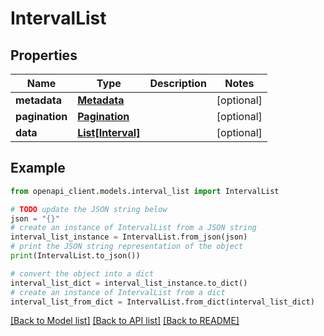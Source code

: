# IntervalList


## Properties

Name | Type | Description | Notes
------------ | ------------- | ------------- | -------------
**metadata** | [**Metadata**](Metadata.md) |  | [optional] 
**pagination** | [**Pagination**](Pagination.md) |  | [optional] 
**data** | [**List[Interval]**](Interval.md) |  | [optional] 

## Example

```python
from openapi_client.models.interval_list import IntervalList

# TODO update the JSON string below
json = "{}"
# create an instance of IntervalList from a JSON string
interval_list_instance = IntervalList.from_json(json)
# print the JSON string representation of the object
print(IntervalList.to_json())

# convert the object into a dict
interval_list_dict = interval_list_instance.to_dict()
# create an instance of IntervalList from a dict
interval_list_from_dict = IntervalList.from_dict(interval_list_dict)
```
[[Back to Model list]](../README.md#documentation-for-models) [[Back to API list]](../README.md#documentation-for-api-endpoints) [[Back to README]](../README.md)


